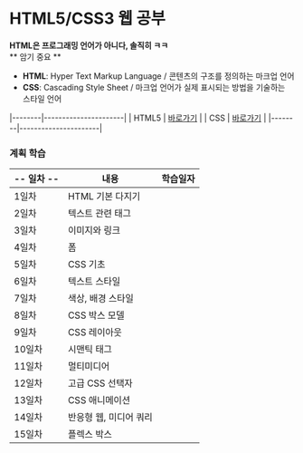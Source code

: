 # HTML5/CSS3 웹 공부

**HTML은 프로그래밍 언어가 아니다, 솔직히 ㅋㅋ**  
** 암기 중요 **

- **HTML**: Hyper Text Markup Language / 콘텐츠의 구조를 정의하는 마크업 언어
- **CSS**: Cascading Style Sheet / 마크업 언어가 실제 표시되는 방법을 기술하는 스타일 언어

|--------|----------------------|
| HTML5 | [바로가기](/HTML5/README.md) |
| CSS | [바로가기](/CSS3/README.md) |
|--------|----------------------|


### 계획 학습
| -- 일차 -- | 내용 | 학습일자 |
|-------|----------|-------|
| 1일차 | HTML 기본 다지기 |
| 2일차 | 텍스트 관련 태그 |
| 3일차 | 이미지와 링크 |
| 4일차 | 폼 |
| 5일차 | CSS 기초 |
| 6일차 | 텍스트 스타일 |
| 7일차 | 색상, 배경 스타일 |
| 8일차 | CSS 박스 모델 |
| 9일차 | CSS 레이아웃 |
| 10일차 | 시맨틱 태그 |
| 11일차 | 멀티미디어 |
| 12일차 | 고급 CSS 선택자 |
| 13일차 | CSS 애니메이션 |
| 14일차 | 반응형 웹, 미디어 쿼리 |
| 15일차 | 플렉스 박스 |